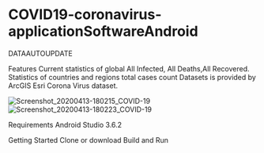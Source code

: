 # COVID19-coronavirus-applicationSoftwareAndroid
DATAAUTOUPDATE

Features
Current statistics of global All Infected, All Deaths,All Recovered.
Statistics of countries and regions total cases count
Datasets is provided by ArcGIS Esri Corona Virus dataset.


![Screenshot_20200413-180215_COVID-19](https://user-images.githubusercontent.com/54172252/79125702-32edf280-7dbc-11ea-8e95-6fe666783596.jpg)
![Screenshot_20200413-180223_COVID-19](https://user-images.githubusercontent.com/54172252/79125719-397c6a00-7dbc-11ea-9d49-40b71312d186.jpg)


Requirements
Android Studio 3.6.2

Getting Started
Clone or download
Build and Run
